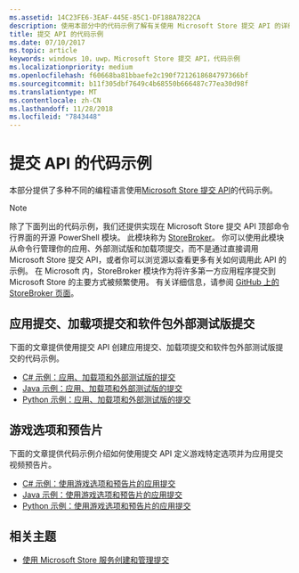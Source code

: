 ```yaml
---
ms.assetid: 14C23FE6-3EAF-445E-85C1-DF188A7822CA
description: 使用本部分中的代码示例了解有关使用 Microsoft Store 提交 API 的详细信息。
title: 提交 API 的代码示例
ms.date: 07/10/2017
ms.topic: article
keywords: windows 10，uwp，Microsoft Store 提交 API，代码示例
ms.localizationpriority: medium
ms.openlocfilehash: f60668ba81bbaefe2c190f7212618684797366bf
ms.sourcegitcommit: b11f305dbf7649c4b68550b666487c77ea30d98f
ms.translationtype: MT
ms.contentlocale: zh-CN
ms.lasthandoff: 11/28/2018
ms.locfileid: "7843448"
---
```

# <a name="code-examples-for-the-submission-api"></a>提交 API 的代码示例

本部分提供了多种不同的编程语言使用[Microsoft Store 提交 API](create-and-manage-submissions-using-windows-store-services.md)的代码示例。

> [!NOTE]
> 除了下面列出的代码示例，我们还提供实现在 Microsoft Store 提交 API 顶部命令行界面的开源 PowerShell 模块。 此模块称为 [StoreBroker](https://aka.ms/storebroker)。 你可以使用此模块从命令行管理你的应用、外部测试版和加载项提交，而不是通过直接调用 Microsoft Store 提交 API，或者你可以浏览源以查看更多有关如何调用此 API 的示例。 在 Microsoft 内，StoreBroker 模块作为将许多第一方应用程序提交到 Microsoft Store 的主要方式被频繁使用。 有关详细信息，请参阅 [GitHub 上的 StoreBroker 页面](https://aka.ms/storebroker)。

## <a name="app-submissions-add-on-submissions-and-package-flight-submissions"></a>应用提交、加载项提交和软件包外部测试版提交

下面的文章提供使用提交 API 创建应用提交、加载项提交和软件包外部测试版提交的代码示例。

* [C# 示例：应用、加载项和外部测试版的提交](csharp-code-examples-for-the-windows-store-submission-api.md)
* [Java 示例：应用、加载项和外部测试版的提交](java-code-examples-for-the-windows-store-submission-api.md)
* [Python 示例：应用、加载项和外部测试版的提交](python-code-examples-for-the-windows-store-submission-api.md)

## <a name="game-options-and-trailers"></a>游戏选项和预告片

下面的文章提供代码示例介绍如何使用提交 API 定义游戏特定选项并为应用提交视频预告片。

* [C# 示例：使用游戏选项和预告片的应用提交](csharp-code-examples-for-submissions-game-options-and-trailers.md)
* [Java 示例：使用游戏选项和预告片的应用提交](java-code-examples-for-submissions-game-options-and-trailers.md)
* [Python 示例：使用游戏选项和预告片的应用提交](python-code-examples-for-submissions-game-options-and-trailers.md)

## <a name="related-topics"></a>相关主题

* [使用 Microsoft Store 服务创建和管理提交](create-and-manage-submissions-using-windows-store-services.md)
